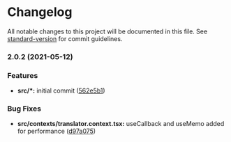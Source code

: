 # Changelog

All notable changes to this project will be documented in this file. See [standard-version](https://github.com/conventional-changelog/standard-version) for commit guidelines.

### 2.0.2 (2021-05-12)


### Features

* **src/*:** initial commit ([562e5b1](https://github.com/mert-solak/translator/commit/562e5b17e8033b51eae78964606695753c46d5d2))


### Bug Fixes

* **src/contexts/translator.context.tsx:** useCallback and useMemo added for performance ([d97a075](https://github.com/mert-solak/translator/commit/d97a075dc8f32b64c063f4f7f631ceaadb26ef79))
